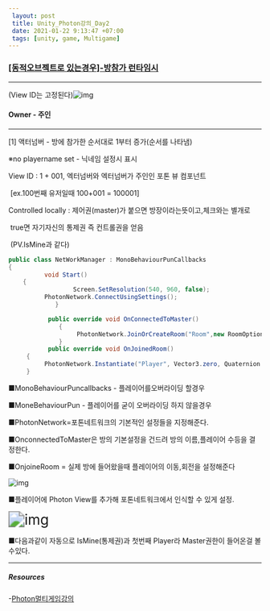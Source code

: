 ```yaml
---
 layout: post
 title: Unity_Photon강의_Day2
 date: 2021-01-22 9:13:47 +07:00
 tags: [unity, game, Multigame]
---
```


### <u>[동적오브젝트로 있는경우]-방참가 런타임시</u>

---

(View ID는 고정된다)![img](https://static.wixstatic.com/media/1c4e22_3fd558e2cf8e4de889a91f02b9c1f4d3~mv2.png/v1/fill/w_780,h_309,al_c,lg_1,q_90/1c4e22_3fd558e2cf8e4de889a91f02b9c1f4d3~mv2.webp)

#### Owner - 주인<br>

---

[1] 액터넘버 - 방에 참가한 순서대로 1부터 증가(순서를 나타냄)<br>

※no playername set - 닉네임 설정시 표시



View ID : 1 + 001, 엑터넘버와 엑터넘버가 주인인 포톤 뷰 컴포넌트<br>

​		        [ex.100번째 유저일때 100+001 = 100001]



Controlled locally : 제어권(master)가 붙으면 방장이라는뜻이고,체크와는 별개로<br>

​								  true면 자기자신의 통제권 즉 컨트롤권을 얻음<br>

​                                  (PV.IsMine과 같다)

```c#
public class NetWorkManager : MonoBehaviourPunCallbacks
{
          void Start()
	{
                  Screen.SetResolution(540, 960, false);
 	      PhotonNetwork.ConnectUsingSettings();
             }

           public override void OnConnectedToMaster()
              {
                   PhotonNetwork.JoinOrCreateRoom("Room",new RoomOptions {maxPlayers = 5},none)
              }
           public override void OnJoinedRoom()
	 {
	      PhotonNetwork.Instantiate("Player", Vector3.zero, Quaternion.indentity)
	 }
```

■MonoBehaviourPuncallbacks - 플레이어를오버라이딩 할경우

■MoneBehaviourPun - 플레이어를 굳이 오버라이딩 하지 않을경우

■PhotonNetwork=포톤네트워크의 기본적인 설정들을 지정해준다.

■OnconnectedToMaster은 방의 기본설정을 건드려 방의 이름,플레이어 수등을 결정한다.

■OnjoineRoom = 실제 방에 들어왔을때 플레이어의 이동,회전을 설정해준다


![img](https://static.wixstatic.com/media/1c4e22_6d8aede20326479b914bfefd377a57aa~mv2.png/v1/fill/w_573,h_309,al_c,lg_1,q_90/1c4e22_6d8aede20326479b914bfefd377a57aa~mv2.webp)

■플레이어에 Photon View를 추가해 포톤네트워크에서 인식할 수 있게 설정.

<img src="https://static.wixstatic.com/media/1c4e22_d8994d9f7a6f4559814200126d47cf58~mv2.png/v1/fit/w_293,h_96,al_c,q_5/file.png" alt="img" style="zoom: 200%;" />

■다음과같이 자동으로 IsMine(통제권)과 첫번째 Player라 Master권한이 들어온걸 볼 수있다.

---

##### Resources

-[Photon멀티게임강의](https://www.youtube.com/watch?v=7tjez6oZDlA)

